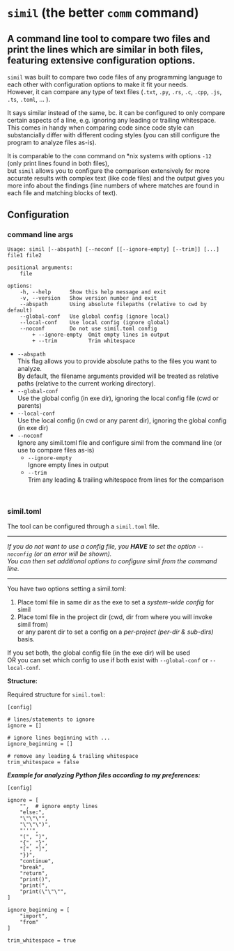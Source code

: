 # `simil` (the better `comm` command)

## A command line tool to compare two files and print the lines which are similar in both files, featuring extensive configuration options.

`simil` was built to compare two code files of any programming language to each other with configuration options to make it fit your needs.<br>
However, it can compare any type of text files (`.txt`, `.py`, `.rs`, `.c`, `.cpp`, `.js`, `.ts`, `.toml`, ... ). 

It says similar instead of the same, bc. it can be configured to only compare certain aspects of a line, e.g. ignoring any leading or trailing whitespace.
This comes in handy when comparing code since code style can substancially differ with different coding styles (you can still configure the program to analyze files as-is).

It is comparable to the `comm` command on *nix systems with options `-12` (only print lines found in both files),<br>
but `simil` allows you to configure the comparison extensively for more accurate results with complex text (like code files) and the output gives you more info about the findings (line numbers of where matches are found in each file and matching blocks of text).

## Configuration

### command line args

```
Usage: simil [--abspath] [--noconf [[--ignore-empty] [--trim]] [...] file1 file2

positional arguments:
    file

options:
    -h, --help      Show this help message and exit
    -v, --version   Show version number and exit
    --abspath       Using absolute filepaths (relative to cwd by default)
    --global-conf   Use global config (ignore local)
    --local-conf    Use local config (ignore global)
    --noconf        Do not use simil.toml config
        + --ignore-empty  Omit empty lines in output
        + --trim          Trim whitespace
```

- `--abspath`<br>
This flag allows you to provide absolute paths to the files you want to analyze.<br>
By default, the filename arguments provided will be treated as relative paths (relative to the current working directory).
- `--global-conf`<br>
Use the global config (in exe dir), ignoring the local config file (cwd or parents)
- `--local-conf`<br>
Use the local config (in cwd or any parent dir), ignoring the global config (in exe dir)
- `--noconf`<br>
Ignore any simil.toml file and configure simil from the command line (or use to compare files as-is)
    - `--ignore-empty`<br>
    Ignore empty lines in output
    - `--trim`<br>
    Trim any leading & trailing whitespace from lines for the comparison

<br>

### simil.toml

The tool can be configured through a `simil.toml` file.

___
*If you do not want to use a config file, you **HAVE** to set the option `--noconfig` (or an error will be shown).<br>
You can then set additional options to configure simil from the command line.*
___

You have two options setting a simil.toml:
1. Place toml file in same dir as the exe to set a *system-wide config* for simil
2. Place toml file in the project dir (cwd, dir from where you will invoke simil from)<br>
or any parent dir to set a config on a *per-project (per-dir & sub-dirs)* basis.

If you set both, the global config file (in the exe dir) will be used<br>
OR you can set which config to use if both exist with `--global-conf` or `--local-conf`.

**Structure:**<br>

Required structure for `simil.toml`:
```
[config]

# lines/statements to ignore
ignore = []

# ignore lines beginning with ...
ignore_beginning = []

# remove any leading & trailing whitespace
trim_whitespace = false
```

***Example for analyzing Python files according to my preferences:***
```
[config]

ignore = [
    "",  # ignore empty lines
    "else:",
    "\"\"\"",
    "\"\"\")",
    "'''",
    "(", ")",
    "{", "}",
    "[", "]",
    "})",
    "continue",
    "break",
    "return",
    "print()",
    "print(",
    "print(\"\"\"",
]

ignore_beginning = [
    "import",
    "from"
]

trim_whitespace = true
```
